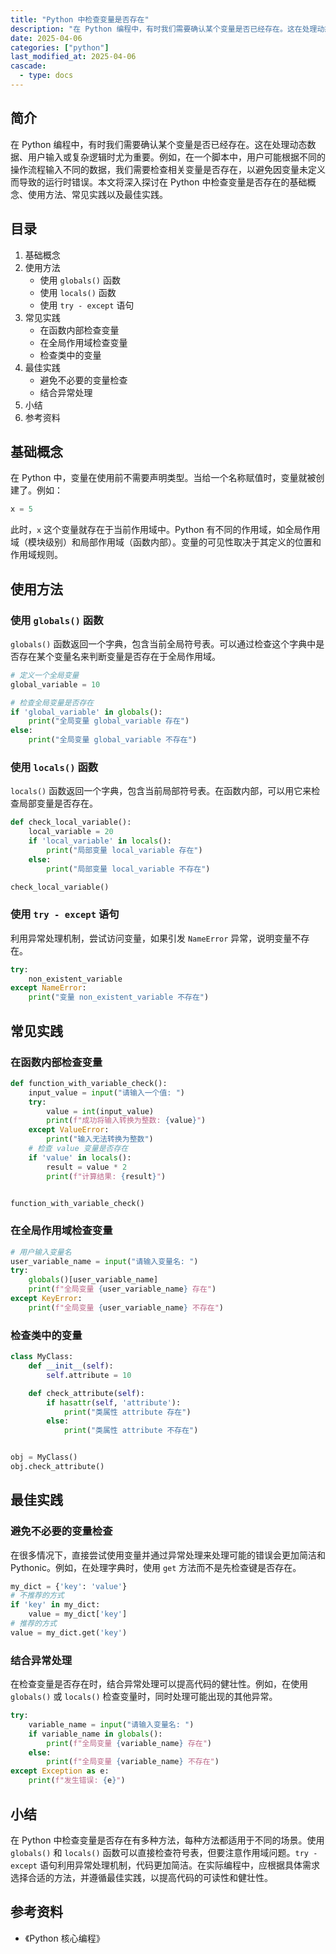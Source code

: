 ```yaml
---
title: "Python 中检查变量是否存在"
description: "在 Python 编程中，有时我们需要确认某个变量是否已经存在。这在处理动态数据、用户输入或复杂逻辑时尤为重要。例如，在一个脚本中，用户可能根据不同的操作流程输入不同的数据，我们需要检查相关变量是否存在，以避免因变量未定义而导致的运行时错误。本文将深入探讨在 Python 中检查变量是否存在的基础概念、使用方法、常见实践以及最佳实践。"
date: 2025-04-06
categories: ["python"]
last_modified_at: 2025-04-06
cascade:
  - type: docs
---
```



## 简介
在 Python 编程中，有时我们需要确认某个变量是否已经存在。这在处理动态数据、用户输入或复杂逻辑时尤为重要。例如，在一个脚本中，用户可能根据不同的操作流程输入不同的数据，我们需要检查相关变量是否存在，以避免因变量未定义而导致的运行时错误。本文将深入探讨在 Python 中检查变量是否存在的基础概念、使用方法、常见实践以及最佳实践。

<!-- more -->
## 目录
1. 基础概念
2. 使用方法
    - 使用 `globals()` 函数
    - 使用 `locals()` 函数
    - 使用 `try - except` 语句
3. 常见实践
    - 在函数内部检查变量
    - 在全局作用域检查变量
    - 检查类中的变量
4. 最佳实践
    - 避免不必要的变量检查
    - 结合异常处理
5. 小结
6. 参考资料

## 基础概念
在 Python 中，变量在使用前不需要声明类型。当给一个名称赋值时，变量就被创建了。例如：
```python
x = 5
```
此时，`x` 这个变量就存在于当前作用域中。Python 有不同的作用域，如全局作用域（模块级别）和局部作用域（函数内部）。变量的可见性取决于其定义的位置和作用域规则。

## 使用方法
### 使用 `globals()` 函数
`globals()` 函数返回一个字典，包含当前全局符号表。可以通过检查这个字典中是否存在某个变量名来判断变量是否存在于全局作用域。
```python
# 定义一个全局变量
global_variable = 10

# 检查全局变量是否存在
if 'global_variable' in globals():
    print("全局变量 global_variable 存在")
else:
    print("全局变量 global_variable 不存在")
```
### 使用 `locals()` 函数
`locals()` 函数返回一个字典，包含当前局部符号表。在函数内部，可以用它来检查局部变量是否存在。
```python
def check_local_variable():
    local_variable = 20
    if 'local_variable' in locals():
        print("局部变量 local_variable 存在")
    else:
        print("局部变量 local_variable 不存在")

check_local_variable()
```
### 使用 `try - except` 语句
利用异常处理机制，尝试访问变量，如果引发 `NameError` 异常，说明变量不存在。
```python
try:
    non_existent_variable
except NameError:
    print("变量 non_existent_variable 不存在")
```

## 常见实践
### 在函数内部检查变量
```python
def function_with_variable_check():
    input_value = input("请输入一个值: ")
    try:
        value = int(input_value)
        print(f"成功将输入转换为整数: {value}")
    except ValueError:
        print("输入无法转换为整数")
    # 检查 value 变量是否存在
    if 'value' in locals():
        result = value * 2
        print(f"计算结果: {result}")


function_with_variable_check()
```
### 在全局作用域检查变量
```python
# 用户输入变量名
user_variable_name = input("请输入变量名: ")
try:
    globals()[user_variable_name]
    print(f"全局变量 {user_variable_name} 存在")
except KeyError:
    print(f"全局变量 {user_variable_name} 不存在")
```
### 检查类中的变量
```python
class MyClass:
    def __init__(self):
        self.attribute = 10

    def check_attribute(self):
        if hasattr(self, 'attribute'):
            print("类属性 attribute 存在")
        else:
            print("类属性 attribute 不存在")


obj = MyClass()
obj.check_attribute()
```

## 最佳实践
### 避免不必要的变量检查
在很多情况下，直接尝试使用变量并通过异常处理来处理可能的错误会更加简洁和 Pythonic。例如，在处理字典时，使用 `get` 方法而不是先检查键是否存在。
```python
my_dict = {'key': 'value'}
# 不推荐的方式
if 'key' in my_dict:
    value = my_dict['key']
# 推荐的方式
value = my_dict.get('key')
```
### 结合异常处理
在检查变量是否存在时，结合异常处理可以提高代码的健壮性。例如，在使用 `globals()` 或 `locals()` 检查变量时，同时处理可能出现的其他异常。
```python
try:
    variable_name = input("请输入变量名: ")
    if variable_name in globals():
        print(f"全局变量 {variable_name} 存在")
    else:
        print(f"全局变量 {variable_name} 不存在")
except Exception as e:
    print(f"发生错误: {e}")
```

## 小结
在 Python 中检查变量是否存在有多种方法，每种方法都适用于不同的场景。使用 `globals()` 和 `locals()` 函数可以直接检查符号表，但要注意作用域问题。`try - except` 语句利用异常处理机制，代码更加简洁。在实际编程中，应根据具体需求选择合适的方法，并遵循最佳实践，以提高代码的可读性和健壮性。

## 参考资料
- 《Python 核心编程》